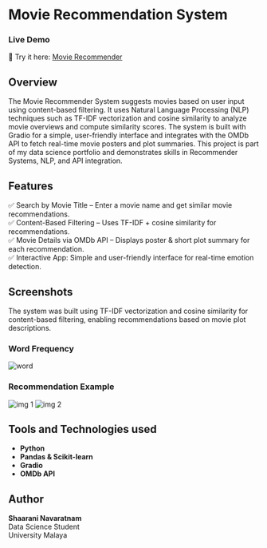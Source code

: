 # Movie Recommendation System 

### Live Demo  
🔗 Try it here: [Movie Recommender](https://huggingface.co/spaces/Shaaranii12/reccomendation-model)  

## Overview  
The Movie Recommender System suggests movies based on user input using content-based filtering.
It uses Natural Language Processing (NLP) techniques such as TF-IDF vectorization and cosine similarity to analyze movie overviews and compute similarity scores.
The system is built with Gradio for a simple, user-friendly interface and integrates with the OMDb API to fetch real-time movie posters and plot summaries.
This project is part of my data science portfolio and demonstrates skills in Recommender Systems, NLP, and API integration. 

## Features  
✅ Search by Movie Title – Enter a movie name and get similar movie recommendations. <br>
✅ Content-Based Filtering – Uses TF-IDF + cosine similarity for recommendations. <br>
✅ Movie Details via OMDb API – Displays poster & short plot summary for each recommendation. <br>
✅ Interactive App: Simple and user-friendly interface for real-time emotion detection.  

## Screenshots
The system was built using TF-IDF vectorization and cosine similarity for content-based filtering, enabling recommendations based on movie plot descriptions.

### Word Frequency
![word]()  

### Recommendation Example
![img 1]()
![img 2]()  

## Tools and Technologies used 
- **Python**
- **Pandas & Scikit-learn** 
- **Gradio**
- **OMDb API**

## Author
**Shaarani Navaratnam**
<br> Data Science Student 
<br> University Malaya
